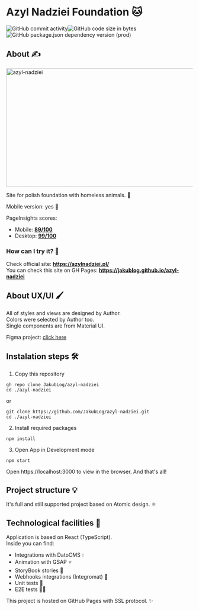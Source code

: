 # Azyl Nadziei Foundation 🐱

<div style="display: flex;">
  <img alt="GitHub commit activity" src="https://img.shields.io/github/commit-activity/m/jakublog/azyl-nadziei">
  <img alt="GitHub code size in bytes" src="https://img.shields.io/github/languages/code-size/jakublog/azyl-nadziei">
</div>
<div style="display: flex;">
  <img alt="GitHub package.json dependency version (prod)" src="https://img.shields.io/github/package-json/dependency-version/jakublog/azyl-nadziei/react">
</div>

## About ✍️

<img src="https://socialify.git.ci/JakubLog/azyl-nadziei/image?description=1&font=Inter&language=1&owner=1&pattern=Charlie%20Brown&theme=Dark" alt="azyl-nadziei" width="640" height="320"/>

Site for polish foundation with homeless animals. 🐶

Mobile version: yes 🎈

PageInsights scores:

- Mobile: **[89/100](https://developers.google.com/speed/pagespeed/insights/?hl=pl&url=https%3A%2F%2Fjakublog.github.io%2Fazyl-nadziei%2F)**
- Desktop: **[99/100](https://developers.google.com/speed/pagespeed/insights/?hl=pl&url=https%3A%2F%2Fjakublog.github.io%2Fazyl-nadziei%2F&tab=desktop)**

### How can I try it? 🤔

Check official site: **https://azylnadziei.pl/** <br />
You can check this site on GH Pages: **https://jakublog.github.io/azyl-nadziei**

## About UX/UI 🖌️

All of styles and views are designed by Author. <br/>
Colors were selected by Author too. <br/>
Single components are from Material UI.

Figma project: [click here](https://www.figma.com/file/FI75EP2dx8qwUvQU4gyycW/Azyl-nadzieii?node-id=0%3A1) <br>

## Instalation steps 🛠️

1. Copy this repository
```
gh repo clone JakubLog/azyl-nadziei
cd ./azyl-nadziei
```
or
```
git clone https://github.com/JakubLog/azyl-nadziei.git
cd ./azyl-nadziei
```
2. Install required packages
```
npm install
```
3. Open App in Development mode
```
npm start
```
Open https://localhost:3000 to view in the browser.
And that's all!


## Project structure 💡

It's full and still supported project based on Atomic design. ⚛️

## Technological facilities 👷

Application is based on React (TypeScript). <br/>
Inside you can find:

- Integrations with DatoCMS 💧
- Animation with GSAP ⭐
- StoryBook stories 📖
- Webhooks integrations (Integromat) 🧰
- Unit tests 👷
- E2E tests 👷‍♂️

This project is hosted on GitHub Pages with SSL protocol. ✨
